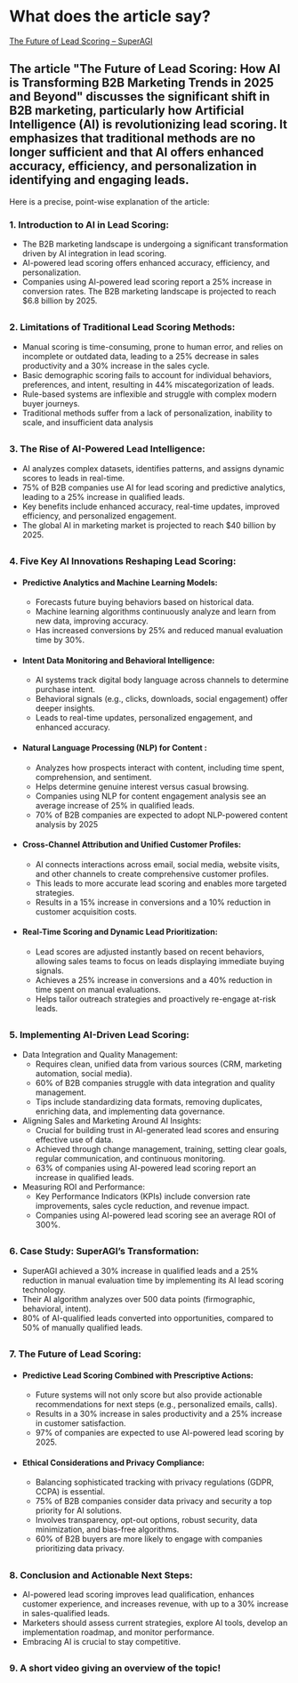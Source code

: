 # What does the article say?

[The Future of Lead Scoring – SuperAGI](https://superagi.com/the-future-of-lead-scoring-how-ai-is-transforming-b2b-marketing-trends-in-2025-and-beyond/)  

The article "The Future of Lead Scoring: How AI is Transforming B2B Marketing Trends in 2025 and Beyond" discusses the significant shift in B2B marketing, particularly how Artificial Intelligence (AI) is revolutionizing lead scoring. It emphasizes that traditional methods are no longer sufficient and that AI offers enhanced accuracy, efficiency, and personalization in identifying and engaging leads.
-

Here is a precise, point-wise explanation of the article:

### 1. **Introduction to AI in Lead Scoring:**
- The B2B marketing landscape is undergoing a significant transformation driven by AI integration in lead scoring.
- AI-powered lead scoring offers enhanced accuracy, efficiency, and personalization.
- Companies using AI-powered lead scoring report a 25% increase in conversion rates. The B2B marketing landscape is projected to reach $6.8 billion by 2025.

## 

### 2. Limitations of Traditional Lead Scoring Methods:
- Manual scoring is time-consuming, prone to human error, and relies on incomplete or outdated data, leading to a 25% decrease in sales productivity and a 30% increase in the sales cycle.
- Basic demographic scoring fails to account for individual behaviors, preferences, and intent, resulting in 44% miscategorization of leads.
- Rule-based systems are inflexible and struggle with complex modern buyer journeys.
- Traditional methods suffer from a lack of personalization, inability to scale, and insufficient data analysis

##

### 3. The Rise of AI-Powered Lead Intelligence:
- AI analyzes complex datasets, identifies patterns, and assigns dynamic scores to leads in real-time.
- 75% of B2B companies use AI for lead scoring and predictive analytics, leading to a 25% increase in qualified leads.
- Key benefits include enhanced accuracy, real-time updates, improved efficiency, and personalized engagement.
- The global AI in marketing market is projected to reach $40 billion by 2025.

##

### 4. Five Key AI Innovations Reshaping Lead Scoring:
- #### Predictive Analytics and Machine Learning Models:
    * Forecasts future buying behaviors based on historical data.
    * Machine learning algorithms continuously analyze and learn from new data, improving accuracy.
    * Has increased conversions by 25% and reduced manual evaluation time by 30%.

- #### Intent Data Monitoring and Behavioral Intelligence:
    * AI systems track digital body language across channels to determine purchase intent.
    * Behavioral signals (e.g., clicks, downloads, social engagement) offer deeper insights.
    * Leads to real-time updates, personalized engagement, and enhanced accuracy.

- #### Natural Language Processing (NLP) for Content :
    * Analyzes how prospects interact with content, including time spent, comprehension, and sentiment.
    * Helps determine genuine interest versus casual browsing.
    * Companies using NLP for content engagement analysis see an average increase of 25% in qualified leads.
    * 70% of B2B companies are expected to adopt NLP-powered content analysis by 2025

- #### Cross-Channel Attribution and Unified Customer Profiles:
    * AI connects interactions across email, social media, website visits, and other channels to create comprehensive customer profiles.
    * This leads to more accurate lead scoring and enables more targeted strategies.
    * Results in a 15% increase in conversions and a 10% reduction in customer acquisition costs.

- #### Real-Time Scoring and Dynamic Lead Prioritization:
    * Lead scores are adjusted instantly based on recent behaviors, allowing sales teams to focus on leads displaying immediate buying signals.
    * Achieves a 25% increase in conversions and a 40% reduction in time spent on manual evaluations.
    * Helps tailor outreach strategies and proactively re-engage at-risk leads.

##

### 5. Implementing AI-Driven Lead Scoring:
- Data Integration and Quality Management:
  * Requires clean, unified data from various sources (CRM, marketing automation, social media).
  * 60% of B2B companies struggle with data integration and quality management.
  * Tips include standardizing data formats, removing duplicates, enriching data, and implementing data governance.
- Aligning Sales and Marketing Around AI Insights:
  * Crucial for building trust in AI-generated lead scores and ensuring effective use of data.
  * Achieved through change management, training, setting clear goals, regular communication, and continuous monitoring.
  * 63% of companies using AI-powered lead scoring report an increase in qualified leads.
- Measuring ROI and Performance:
  * Key Performance Indicators (KPIs) include conversion rate improvements, sales cycle reduction, and revenue impact.
  * Companies using AI-powered lead scoring see an average ROI of 300%.

##

### 6. Case Study: SuperAGI’s Transformation:
- SuperAGI achieved a 30% increase in qualified leads and a 25% reduction in manual evaluation time by implementing its AI lead scoring technology.
- Their AI algorithm analyzes over 500 data points (firmographic, behavioral, intent).
- 80% of AI-qualified leads converted into opportunities, compared to 50% of manually qualified leads.

##

### 7. The Future of Lead Scoring:
   - #### Predictive Lead Scoring Combined with Prescriptive Actions:
        * Future systems will not only score but also provide actionable recommendations for next steps (e.g., personalized emails, calls).
        *  Results in a 30% increase in sales productivity and a 25% increase in customer satisfaction.
        * 97% of companies are expected to use AI-powered lead scoring by 2025.
   - #### Ethical Considerations and Privacy Compliance:
        * Balancing sophisticated tracking with privacy regulations (GDPR, CCPA) is essential.
        * 75% of B2B companies consider data privacy and security a top priority for AI solutions.
        * Involves transparency, opt-out options, robust security, data minimization, and bias-free algorithms.
        * 60% of B2B buyers are more likely to engage with companies prioritizing data privacy.
##

### 8. Conclusion and Actionable Next Steps:
- AI-powered lead scoring improves lead qualification, enhances customer experience, and increases revenue, with up to a 30% increase in sales-qualified leads.
- Marketers should assess current strategies, explore AI tools, develop an implementation roadmap, and monitor performance.
- Embracing AI is crucial to stay competitive.

## 

### 9. A short video giving an overview of the topic!

